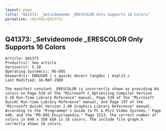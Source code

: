 ```yaml
---
layout: page
title: "Q41373: _Setvideomode _ERESCOLOR Only Supports 16 Colors"
permalink: /kb/041/Q41373/
---
```


## Q41373: _Setvideomode _ERESCOLOR Only Supports 16 Colors

	Article: Q41373
	Product(s): See article
	Version(s): 5.10
	Operating System(s): MS-DOS
	Keyword(s): ENDUSER | s_quickc docerr langdoc | mspl13_c
	Last Modified: 16-MAY-1989
	
	The manifest constant _ERESCOLOR is incorrectly shown as providing 64
	colors on Page 539 of the "Microsoft C Optimizing Compiler Version
	5.10 Run-Time Library Reference" manual, Page 539 of the "Microsoft
	QuickC Run-time Library Reference" manual, and Page 197 of the
	"Microsoft QuickC Version 2.00 Graphics Library Reference" manual.
	According to the "Programmer's Guide to PC & PS/2 Video Systems," Page
	448, and the "MS-DOS Encyclopedia," Page 1513, the correct number of
	colors in 640 x 350 EGA is 16 colors. The include file graph.h
	correctly shows 16 colors.
